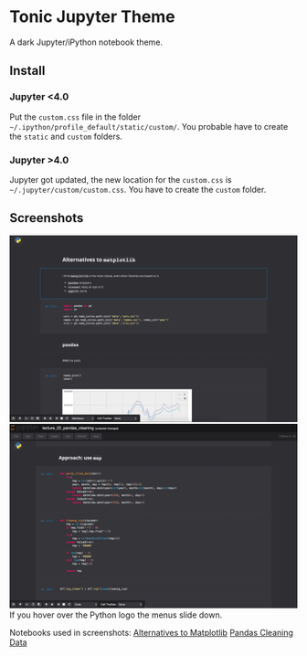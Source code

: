 # Tonic Jupyter Theme
A dark Jupyter/iPython notebook theme.

## Install
### Jupyter <4.0
Put the `custom.css` file in the folder `~/.ipython/profile_default/static/custom/`.
You probable have to create the `static` and `custom` folders.

### Jupyter >4.0
Jupyter got updated, the new location for the `custom.css` is `~/.jupyter/custom/custom.css`.
You have to create the `custom` folder.

## Screenshots
![Screenshot 1](Screenshots/Screenshot2.png)
![Screenshot 2](Screenshots/Screenshot1.png)
If you hover over the Python logo the menus slide down.


Notebooks used in screenshots: 
[Alternatives to Matplotlib](http://nbviewer.ipython.org/github/ResearchComputing/Meetup-Fall-2013/blob/master/python/lecture_19_alternatives.ipynb)
[Pandas Cleaning Data](http://nbviewer.ipython.org/github/ResearchComputing/Meetup-Fall-2013/blob/master/python/lecture_22_pandas_cleaning.ipynb)

